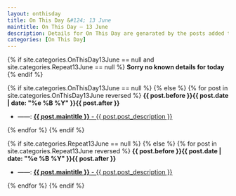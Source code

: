 ```yaml
---
layout: onthisday
title: On This Day &#124; 13 June
maintitle: On This Day — 13 June
description: Details for On This Day are genarated by the posts added to the website so the content is subject to changes/updates over time.
categories: [On This Day]
---
```


{% if site.categories.OnThisDay13June == null and site.categories.Repeat13June == null %}
<strong>Sorry no known details for today</strong>
{% endif %}

{% if site.categories.OnThisDay13June == null %}
{% else %}
{% for post in site.categories.OnThisDay13June reversed %}
<strong>{{ post.before }}{{ post.date | date: "%e %B %Y" }}{{ post.after }}</strong>
<ul>
<li> ——: <a href="{{ post.url }}"><strong>{{ post.maintitle }}</strong> - {{ post.post_description }}</a></li>
</ul>
{% endfor %}
{% endif %}

{% if site.categories.Repeat13June == null %}
{% else %}
{% for post in site.categories.Repeat13June reversed %}
<strong>{{ post.before }}{{ post.date | date: "%e %B %Y" }}{{ post.after }}</strong>
<ul>
<li> ——: <a href="{{ post.url }}"><strong>{{ post.maintitle }}</strong> - {{ post.post_description }}</a></li>
</ul>
{% endfor %}
{% endif %}
